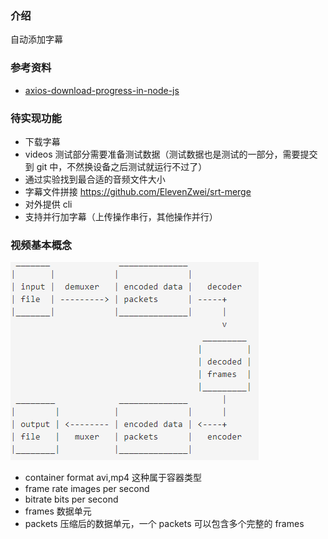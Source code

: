 ### 介绍

自动添加字幕

### 参考资料

- [axios-download-progress-in-node-js](https://futurestud.io/tutorials/axios-download-progress-in-node-js)

### 待实现功能

- 下载字幕
- videos 测试部分需要准备测试数据（测试数据也是测试的一部分，需要提交到 git 中，不然换设备之后测试就运行不过了）
- 通过实验找到最合适的音频文件大小
- 字幕文件拼接 https://github.com/ElevenZwei/srt-merge
- 对外提供 cli
- 支持并行加字幕（上传操作串行，其他操作并行）

### 视频基本概念

![](../../assets/2020-10-12-17-13-28.png)

- container format
  avi,mp4 这种属于容器类型
- frame rate
  images per second
- bitrate
  bits per second
- frames
  数据单元
- packets
  压缩后的数据单元，一个 packets 可以包含多个完整的 frames
